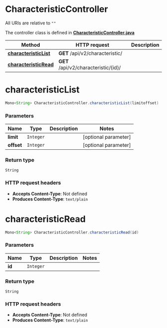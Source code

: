 # CharacteristicController

All URIs are relative to `""`

The controller class is defined in **[CharacteristicController.java](../../src/main/java/org/openapitools/controller/CharacteristicController.java)**

Method | HTTP request | Description
------------- | ------------- | -------------
[**characteristicList**](#characteristicList) | **GET** /api/v2/characteristic/ | 
[**characteristicRead**](#characteristicRead) | **GET** /api/v2/characteristic/{id}/ | 

<a id="characteristicList"></a>
# **characteristicList**
```java
Mono<String> CharacteristicController.characteristicList(limitoffset)
```



### Parameters
Name | Type | Description  | Notes
------------- | ------------- | ------------- | -------------
**limit** | `Integer` |  | [optional parameter]
**offset** | `Integer` |  | [optional parameter]

### Return type
`String`


### HTTP request headers
 - **Accepts Content-Type**: Not defined
 - **Produces Content-Type**: `text/plain`

<a id="characteristicRead"></a>
# **characteristicRead**
```java
Mono<String> CharacteristicController.characteristicRead(id)
```



### Parameters
Name | Type | Description  | Notes
------------- | ------------- | ------------- | -------------
**id** | `Integer` |  |

### Return type
`String`


### HTTP request headers
 - **Accepts Content-Type**: Not defined
 - **Produces Content-Type**: `text/plain`

